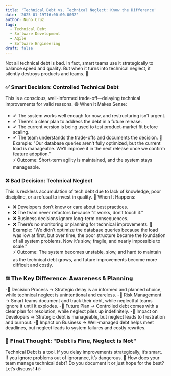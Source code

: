 ```yaml
---
title: 'Technical Debt vs. Technical Neglect: Know the Difference'
date: '2025-01-19T16:00:00.000Z'
author: Nuno Cruz
tags:
  - Technical Debt
  - Software Development
  - Agile
  - Software Engineering
draft: false
---
```


Not all technical debt is bad. In fact, smart teams use it strategically to balance speed and quality. But when it turns into technical neglect, it silently destroys products and teams. 🚨

### ✅ Smart Decision: Controlled Technical Debt
This is a conscious, well-informed trade-off—delaying technical improvements for valid reasons.
🟢 When It Makes Sense:
- ✔ The system works well enough for now, and restructuring isn’t urgent.
- ✔ There’s a clear plan to address the debt in a future release.
- ✔ The current version is being used to test product-market fit before scaling.
- ✔ The team understands the trade-offs and documents the decision.
💬 Example: "Our database queries aren't fully optimized, but the current load is manageable. We’ll improve it in the next release once we confirm feature adoption."  
⚡ Outcome: Short-term agility is maintained, and the system stays manageable.

### ❌ Bad Decision: Technical Neglect
This is reckless accumulation of tech debt due to lack of knowledge, poor discipline, or a refusal to invest in quality.
🔴 When It Happens:
- ❌ Developers don’t know or care about best practices.
- ❌ The team never refactors because "it works, don’t touch it."
- ❌ Business decisions ignore long-term consequences.
- ❌ There’s no monitoring or planning for technical improvements.
💬 Example: "We didn’t optimize the database queries because the load was low at first, but over time, the poor structure became the foundation of all system problems. Now it’s slow, fragile, and nearly impossible to scale."   
⚡ Outcome: The system becomes unstable, slow, and hard to maintain as the technical debt grows, and future improvements become more difficult and costly.

### ⚖️ 𝗧𝗵𝗲 𝗞𝗲𝘆 𝗗𝗶𝗳𝗳𝗲𝗿𝗲𝗻𝗰𝗲: 𝗔𝘄𝗮𝗿𝗲𝗻𝗲𝘀𝘀 & 𝗣𝗹𝗮𝗻𝗻𝗶𝗻𝗴
-🔹 Decision Process → Strategic delay is an informed and planned choice, while technical neglect is unintentional and careless.
-🔹 Risk Management → Smart teams document and track their debt, while neglectful teams ignore it until it explodes.
-🔹 Future Plan → Controlled debt comes with a clear plan for resolution, while neglect piles up indefinitely.
-🔹 Impact on Developers → Strategic debt is manageable, but neglect leads to frustration and burnout.
-🔹 Impact on Business → Well-managed debt helps meet deadlines, but neglect leads to system failures and costly rewrites.

### 🚀 𝗙𝗶𝗻𝗮𝗹 𝗧𝗵𝗼𝘂𝗴𝗵𝘁: "𝗗𝗲𝗯𝘁 𝗶𝘀 𝗙𝗶𝗻𝗲, 𝗡𝗲𝗴𝗹𝗲𝗰𝘁 𝗶𝘀 𝗡𝗼𝘁"
Technical Debt is a tool. If you delay improvements strategically, it’s smart. If you ignore problems out of ignorance, it’s dangerous.
💬 How does your team manage technical debt? Do you document it or just hope for the best? Let’s discuss! ⬇️🔥